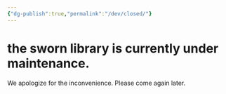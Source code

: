 ```yaml
---
{"dg-publish":true,"permalink":"/dev/closed/"}
---
```


# the sworn library is currently under maintenance.

We apologize for the inconvenience. Please come again later.

<script src="https://starryxoxo.github.io/treeajmgar/src/helpers/setTheme.js"></script>